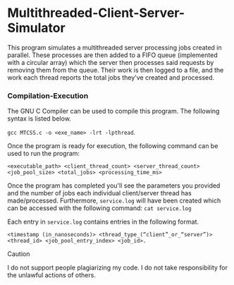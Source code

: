 # Multithreaded-Client-Server-Simulator
This program simulates a multithreaded server processing jobs created in parallel. These processes are then added to a FIFO queue (implemented with a circular array) which the server then processes said requests by removing them from the queue. Their work is then logged to a file, and the work each thread reports the total jobs they've created and processed.

### Compilation-Execution
The GNU C Compiler can be used to compile this program. The following syntax is listed below.

`gcc MTCSS.c -o <exe_name> -lrt -lpthread`.

Once the program is ready for execution, the following command can be used to run the program:

`<executable_path> <client_thread_count> <server_thread_count> <job_pool_size> <total_jobs> <processing_time_ms>`

Once the program has completed you'll see the parameters you provided and the number of jobs each individual client/server thread has made/processed. Furthermore, `service.log` will have been created which can be accessed with the following command:
`cat service.log`

Each entry in `service.log` contains entries in the following format.

`<timestamp (in_nanoseconds)> <thread_type_(“client”_or_“server”)> <thread_id> <job_pool_entry_index> <job_id>.`

> [!CAUTION]
> I do not support people plagiarizing my code. I do not take responsibility for the unlawful actions of others.
